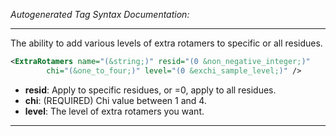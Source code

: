 _Autogenerated Tag Syntax Documentation:_

---
The ability to add various levels of extra rotamers to specific or all residues.

```xml
<ExtraRotamers name="(&string;)" resid="(0 &non_negative_integer;)"
        chi="(&one_to_four;)" level="(0 &exchi_sample_level;)" />
```

-   **resid**: Apply to specific residues, or =0, apply to all residues.
-   **chi**: (REQUIRED) Chi value between 1 and 4.
-   **level**: The level of extra rotamers you want.

---
